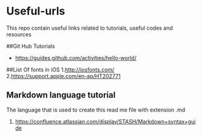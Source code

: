 # Useful-urls
This repo contain useful links related to tutorials, useful codes and resources

##Git Hub Tutorials
 * https://guides.github.com/activities/hello-world/

##List Of fonts in iOS
1.http://iosfonts.com/<br/>
2.https://support.apple.com/en-ap/HT202771</br>

## Markdown language tutorial
   The language that is used to create this read me file with extension .md 
   <br/>
   1. https://confluence.atlassian.com/display/STASH/Markdown+syntax+guide
